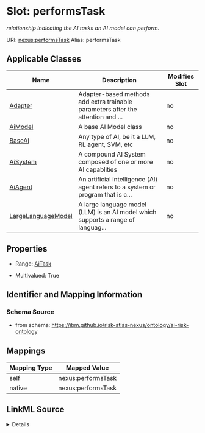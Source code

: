 

# Slot: performsTask


_relationship indicating the AI tasks an AI model can perform._





URI: [nexus:performsTask](https://ibm.github.io/risk-atlas-nexus/ontology/performsTask)
Alias: performsTask

<!-- no inheritance hierarchy -->





## Applicable Classes

| Name | Description | Modifies Slot |
| --- | --- | --- |
| [Adapter](Adapter.md) | Adapter-based methods add extra trainable parameters after the attention and ... |  no  |
| [AiModel](AiModel.md) | A base AI Model class |  no  |
| [BaseAi](BaseAi.md) | Any type of AI, be it a LLM, RL agent, SVM, etc |  no  |
| [AiSystem](AiSystem.md) | A compound AI System composed of one or more AI capablities |  no  |
| [AiAgent](AiAgent.md) | An artificial intelligence (AI) agent refers to a system or program that is c... |  no  |
| [LargeLanguageModel](LargeLanguageModel.md) | A large language model (LLM) is an AI model which supports a range of languag... |  no  |







## Properties

* Range: [AiTask](AiTask.md)

* Multivalued: True





## Identifier and Mapping Information







### Schema Source


* from schema: https://ibm.github.io/risk-atlas-nexus/ontology/ai-risk-ontology




## Mappings

| Mapping Type | Mapped Value |
| ---  | ---  |
| self | nexus:performsTask |
| native | nexus:performsTask |




## LinkML Source

<details>
```yaml
name: performsTask
description: relationship indicating the AI tasks an AI model can perform.
from_schema: https://ibm.github.io/risk-atlas-nexus/ontology/ai-risk-ontology
rank: 1000
alias: performsTask
domain_of:
- BaseAi
range: AiTask
multivalued: true
inlined: false

```
</details>
